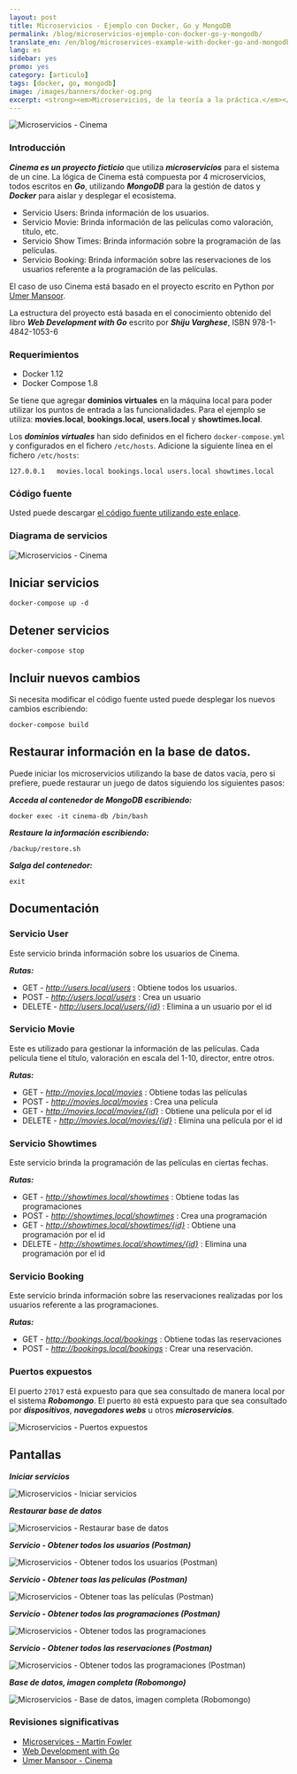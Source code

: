 ```yaml
---
layout: post
title: Microservicios - Ejemplo con Docker, Go y MongoDB
permalink: /blog/microservicios-ejemplo-con-docker-go-y-mongodb/
translate_en: /en/blog/microservices-example-with-docker-go-and-mongodb/
lang: es
sidebar: yes
promo: yes
category: [articulo]
tags: [docker, go, mongodb]
image: /images/banners/docker-og.png
excerpt: <strong><em>Microservicios, de la teoría a la práctica.</em></strong> Cinema es un <strong><em>proyecto ficticio</em></strong> escrito en <strong><em>Go</em></strong>, desplegado con <strong><em>Docker</em></strong> y utilizando <strong><em>MongoDB</em></strong> para almacenar la información.
---
```

<img src="{{ site.baseurl }}/images/banners/microservices-docker.png" title="Microservicios - Cinema" name="Microservicios - Cinema" />

### Introducción

**_Cinema es un proyecto ficticio_** que utiliza **_microservicios_** para el sistema de un cine. La lógica de Cinema está compuesta por 4 microservicios, todos escritos en **_Go_**, utilizando **_MongoDB_** para la gestión de datos y **_Docker_** para aislar y desplegar el ecosistema.

 * Servicio Users: Brinda información de los usuarios.
 * Servicio Movie: Brinda información de las películas como valoración, título, etc.
 * Servicio Show Times: Brinda información sobre la programación de las películas.
 * Servicio Booking: Brinda información sobre las reservaciones de los usuarios referente a la programación de las películas.

El caso de uso Cinema está basado en el proyecto escrito en Python por [Umer Mansoor](https://github.com/umermansoor/microservices).

La estructura del proyecto está basada en el conocimiento obtenido del libro **_Web Development with Go_** escrito por **_Shiju Varghese_**, ISBN 978-1-4842-1053-6

### Requerimientos

* Docker 1.12
* Docker Compose 1.8

Se tiene que agregar **dominios virtuales** en la máquina local para poder utilizar los puntos de entrada a las funcionalidades. Para el ejemplo se utiliza: **movies.local**, **bookings.local**, **users.local** y **showtimes.local**.

Los **_dominios virtuales_** han sido definidos en el fichero `docker-compose.yml` y configurados en el fichero `/etc/hosts`. Adicione la siguiente línea en el fichero `/etc/hosts`:

```
127.0.0.1   movies.local bookings.local users.local showtimes.local
```


### Código fuente

Usted puede descargar <a href="https://github.com/mmorejon/microservices-docker-go-mongodb" target="_blank"> el código fuente utilizando este enlace</a>.

### Diagrama de servicios

<img src="{{ site.baseurl }}/images/microservices-cinema/diagrama-despliegue.png" title="Microservicios - Cinema" name="Microservicios - Cinema" />

## Iniciar servicios

```
docker-compose up -d
```

## Detener servicios

```
docker-compose stop
```

## Incluir nuevos cambios

Si necesita modificar el código fuente usted puede desplegar los nuevos cambios escribiendo:

```
docker-compose build
```

## Restaurar información en la base de datos.

Puede iniciar los microservicios utilizando la base de datos vacía, pero si prefiere, puede restaurar un juego de datos siguiendo los siguientes pasos:

**_Acceda al contenedor de MongoDB escribiendo:_**

```
docker exec -it cinema-db /bin/bash
```

**_Restaure la información escribiendo:_**

```
/backup/restore.sh
```

**_Salga del contenedor:_**

```
exit
```


## Documentación

### Servicio User

Este servicio brinda información sobre los usuarios de Cinema.

**_Rutas:_**

* GET - _http://users.local/users_ : Obtiene todos los usuarios.
* POST - _http://users.local/users_ : Crea un usuario
* DELETE - _http://users.local/users/{id}_ : Elimina a un usuario por el id

### Servicio Movie

Este es utilizado para gestionar la información de las películas. Cada película tiene el título, valoración en escala del 1-10, director, entre otros.

**_Rutas:_**

* GET - _http://movies.local/movies_ : Obtiene todas las películas
* POST - _http://movies.local/movies_ : Crea una película
* GET - _http://movies.local/movies/{id}_ : Obtiene una película por el id
* DELETE - _http://movies.local/movies/{id}_ : Elimina una película por el id

### Servicio Showtimes

Este servicio brinda la programación de las películas en ciertas fechas.

**_Rutas:_**

* GET - _http://showtimes.local/showtimes_ : Obtiene todas las programaciones
* POST - _http://showtimes.local/showtimes_ : Crea una programación
* GET - _http://showtimes.local/showtimes/{id}_ : Obtiene una programación por el id
* DELETE - _http://showtimes.local/showtimes/{id}_ : Elimina una programación por el id

### Servicio Booking

Este servicio brinda información sobre las reservaciones realizadas por los usuarios referente a las programaciones.

**_Rutas:_**

* GET - _http://bookings.local/bookings_ : Obtiene todas las reservaciones
* POST - _http://bookings.local/bookings_ : Crear una reservación.

### Puertos expuestos

El puerto `27017` está expuesto para que sea consultado de manera local por el sistema **_Robomongo_**. El puerto `80` está expuesto para que sea consultado por **_dispositivos_**, **_navegadores webs_** u otros **_microservicios_**.

<img src="{{ site.baseurl }}/images/microservices-cinema/exposed-ports.png" title="Microservicios - Puertos expuestos" name="Microservicios - Puertos expuestos" />


## Pantallas

**_Iniciar servicios_**

<img src="{{ site.baseurl }}/images/microservices-cinema/starting-services.png" title="Microservicios - Iniciar servicios" name="Microservicios - Iniciar servicios" />

**_Restaurar base de datos_**

<img src="{{ site.baseurl }}/images/microservices-cinema/restoring-database-information.png" title="Microservicios - Restaurar base de datos" name="Microservicios - Restaurar base de datos" />

**_Servicio - Obtener todos los usuarios (Postman)_**

<img src="{{ site.baseurl }}/images/microservices-cinema/get-all-users.png" title="Microservicios - Obtener todos los usuarios (Postman)" name="Microservicios - Obtener todos los usuarios (Postman)" />

**_Servicio - Obtener toas las películas (Postman)_**

<img src="{{ site.baseurl }}/images/microservices-cinema/get-all-movies.png" title="Microservicios - Obtener toas las películas (Postman)" name="Microservicios - Obtener toas las películas (Postman)" />

**_Servicio - Obtener todos las programaciones (Postman)_**

<img src="{{ site.baseurl }}/images/microservices-cinema/get-all-showtimes.png" title="Microservicios - Obtener todos las programaciones" name="Microservicios - Obtener todos las programaciones" />

**_Servicio - Obtener todos las reservaciones (Postman)_**

<img src="{{ site.baseurl }}/images/microservices-cinema/get-all-bookings.png" title="Microservicios - Obtener todos las programaciones (Postman)" name="Microservicios - Obtener todos las programaciones (Postman)" />

**_Base de datos, imagen completa (Robomongo)_**

<img src="{{ site.baseurl }}/images/microservices-cinema/database-big-picture.png" title="Microservicios - Base de datos, imagen completa (Robomongo)" name="Microservicios - Base de datos, imagen completa (Robomongo)" />

### Revisiones significativas

* [Microservices - Martin Fowler](http://martinfowler.com/articles/microservices.html)
* [Web Development with Go](http://www.apress.com/9781484210536)
* [Umer Mansoor - Cinema](https://github.com/umermansoor/microservices)
